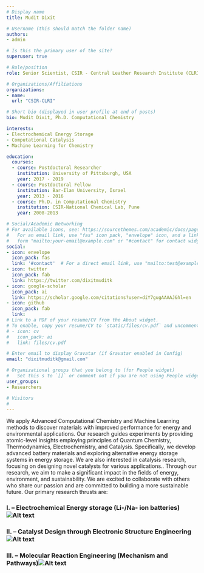 ```yaml
---
# Display name
title: Mudit Dixit

# Username (this should match the folder name)
authors:
- admin

# Is this the primary user of the site?
superuser: true

# Role/position
role: Senior Scientist, CSIR - Central Leather Research Institute (CLRI) 

# Organizations/Affiliations
organizations:
- name: 
  url: "CSIR-CLRI"

# Short bio (displayed in user profile at end of posts)
bio: Mudit Dixit, Ph.D. Computational Chemistry

interests:
- Electrochemical Energy Storage
- Computational Catalysis
- Machine Learning for Chemistry

education:
  courses:
  - course: Postdoctoral Researcher
    institution: University of Pittsburgh, USA
    year: 2017 - 2019
  - course: Postdoctoral Fellow
    institution: Bar-Ilan University, Israel 
    year: 2013 - 2016
  - course: Ph.D. in Computational Chemistry
    institution: CSIR-National Chemical Lab, Pune
    year: 2008-2013

# Social/Academic Networking
# For available icons, see: https://sourcethemes.com/academic/docs/page-builder/#icons
#   For an email link, use "fas" icon pack, "envelope" icon, and a link in the
#   form "mailto:your-email@example.com" or "#contact" for contact widget.
social:
- icon: envelope
  icon_pack: fas
  link: '#contact'  # For a direct email link, use "mailto:test@example.org".
- icon: twitter
  icon_pack: fab
  link: https://twitter.com/dixitmuditk
- icon: google-scholar
  icon_pack: ai
  link: https://scholar.google.com/citations?user=diY7gugAAAAJ&hl=en
- icon: github
  icon_pack: fab
  link: 
# Link to a PDF of your resume/CV from the About widget.
# To enable, copy your resume/CV to `static/files/cv.pdf` and uncomment the lines below.
# - icon: cv
#   icon_pack: ai
#   link: files/cv.pdf

# Enter email to display Gravatar (if Gravatar enabled in Config)
email: "dixitmuditk@gmail.com"

# Organizational groups that you belong to (for People widget)
#   Set this s to `[]` or comment out if you are not using People widget.
user_groups:
- Researchers

# Visitors
#
---
```

We apply Advanced Computational Chemistry and Machine Learning methods to discover materials with improved performance for energy and environmental applications. Our research guides experiments by providing atomic-level insights employing principles of Quantum Chemistry, Thermodynamics, Electrochemistry, and Catalysis.
Specifically, we develop advanced battery materials and exploring alternative energy storage systems in energy storage. We are also interested in catalysis research, focusing on designing novel catalysts for various applications.. Through our research, we aim to make a significant impact in the fields of energy, environment, and sustainability. We are excited to collaborate with others who share our passion and are committed to building a more sustainable future. Our primary research thrusts are:
### I. – Electrochemical Energy storage (Li-/Na- ion batteries)![Alt text](/img/T1.png)
### II. – Catalyst Design through Electronic Structure Engineering![Alt text](/img/T2.png)
### III. – Molecular Reaction Engineering (Mechanism and Pathways)![Alt text](/img/T3.png) 
